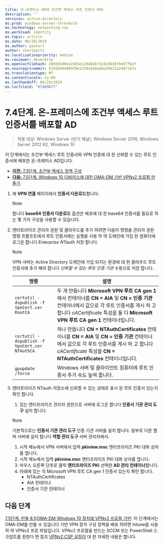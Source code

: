 ```yaml
---
title: 온-프레미스 AD에 조건부 액세스 루트 인증서 배포
description: ''
services: active-directory
ms.prod: windows-server-threshold
ms.technology: networking-ras
ms.workload: identity
ms.topic: article
ms.date: 06/28/2019
ms.author: pashort
author: shortpatti
ms.localizationpriority: medium
ms.reviewer: deverette
ms.openlocfilehash: 200d3b96ee24b5e1264b4bf2e42d636f9e07fbef
ms.sourcegitcommit: 63926404009f9e1330a4a0aa8cb9821a2dd7187e
ms.translationtype: MT
ms.contentlocale: ko-KR
ms.lasthandoff: 06/29/2019
ms.locfileid: "67469677"
---
```

# <a name="step-74-deploy-conditional-access-root-certificates-to-on-premises-ad"></a>7\.4단계. 온-프레미스에 조건부 액세스 루트 인증서를 배포할 AD

>적용 대상: Windows Server (반기 채널), Windows Server 2016, Windows Server 2012 R2, Windows 10

이 단계에서는 조건부 액세스 루트 인증서와 VPN 인증에 대 한 신뢰할 수 있는 루트 인증서에 배포한 온-프레미스 AD입니다.

- [**이전:** 7.3단계. 조건부 액세스 정책 구성](vpn-config-conditional-access-policy.md)
- [**다음:** 7.5단계. Windows 10 디바이스에 대한 OMA-DM 기반 VPNv2 프로필 만들기](vpn-create-oma-dm-based-vpnv2-profiles.md)

1. 에 **VPN 연결** 페이지에서 **인증서 다운로드**합니다.

   >[!NOTE]
   >합니다 **base64 인증서 다운로드** 옵션은 배포에 대 한 base64 인증서를 필요로 하는 몇 가지 구성을 사용할 수 있습니다.

2. 엔터프라이즈 관리자 권한 및 클라우드를 추가 하려면 다음이 명령을 관리자 권한 명령 프롬프트에서 루트 인증서에는 실행을 사용 하 여 도메인에 가입 된 컴퓨터에 로그온 합니다 *Enterprise NTauth* 저장 합니다.

   >[!NOTE]
   >VPN 서버는 Active Directory 도메인에 가입 되지는 환경에 대 한 클라우드 루트 인증서에 추가 해야 합니다 _신뢰할 수 있는 루트 인증 기관_ 수동으로 저장 합니다.

   | 명령 | 설명 |
   | --- | --- |
   | `certutil -dspublish -f VpnCert.cer RootCA` | 두 개 만듭니다 **Microsoft VPN 루트 CA gen 1** 에서 컨테이너를 **CN = AIA** 및 **CN = 인증 기관** 컨테이너에서 값으로 각 루트 인증서를 게시 하 고 합니다 _cACertificate_ 특성을 둘 다 **Microsoft VPN 루트 CA gen 1** 컨테이너입니다. |
   | `certutil -dspublish -f VpnCert.cer NTAuthCA` | 하나 만듭니다 **CN = NTAuthCertificates** 컨테이너를 **CN = AIA** 및 **CN = 인증 기관** 컨테이너에서 값으로 각 루트 인증서를 게시 하 고 합니다 _cACertificate_ 특성을 **CN = NTAuthCertificates** 컨테이너입니다. |
   | `gpupdate /force` | Windows 서버 및 클라이언트 컴퓨터에 루트 인증서 추가 속도 높여 줍니다. |

3. 엔터프라이즈 NTauth 저장소에 신뢰할 수 있는 상태로 표시 된 루트 인증서 있는지 확인 합니다.
   1. 있는 엔터프라이즈 관리자 권한으로 서버에 로그온 합니다 **인증서 기관 관리 도구** 설치 합니다.

   >[!NOTE]
   >기본적으로는 **인증서 기관 관리 도구** 인증 기관 서버를 설치 합니다. 일부로 다른 멤버 서버에 설치 합니다 **역할 관리 도구** 서버 관리자에서.

   1. 시작 메뉴에서 VPN 서버에서 입력 **pkiview.msc** 엔터프라이즈 PKI 대화 상자를 엽니다.
   1. 시작 메뉴에서 입력 **pkiview.msc** 엔터프라이즈 PKI 대화 상자를 엽니다.
   1. 마우스 오른쪽 단추로 클릭 **엔터프라이즈 PKI** 선택한 **AD 관리 컨테이너**합니다.
   1. 아래에 있는 각 Microsoft VPN 루트 CA gen 1 인증서 있는지 확인 합니다.
      - NTAuthCertificates
      - AIA 컨테이너
      - 인증서 기관 컨테이너

## <a name="next-steps"></a>다음 단계

[7.5단계. 만들 8.1(OMA-DM Windows 10 장치에 VPNv2 프로필 기반](vpn-create-oma-dm-based-vpnv2-profiles.md): 이 단계에서는 OMA-DM를 만들 수 있습니다 기반 VPN 장치 구성 정책을 배포 하려면 Intune을 사용 하 여 VPNv2 프로 파일입니다. VPNv2 프로필을 만드는 SCCM 또는 PowerShell 스크립트를 원한다 면 참조 [VPNv2 CSP 설정이](https://docs.microsoft.com/windows/client-management/mdm/vpnv2-csp) 대 한 자세한 내용은 합니다.
